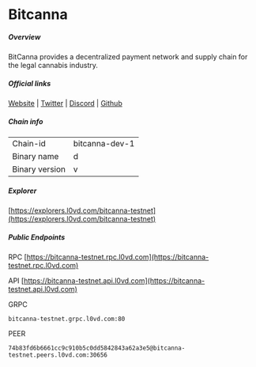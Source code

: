 # Bitcanna


##### Overview
BitCanna provides a decentralized payment network and supply chain for the legal cannabis industry.


##### Official links
[Website](https://www.bitcanna.io/) | [Twitter](https://twitter.com/BitcannaGlobal) | [Discord](https://discord.gg/97wUcHqxxE) | [Github](https://github.com/BitCannaGlobal)

##### Chain info

|  |  |
| ------ | ------ |
| Chain-id | bitcanna-dev-1 |
| Binary name | d |
| Binary version | v |

##### Explorer
[https://explorers.l0vd.com/bitcanna-testnet](https://explorers.l0vd.com/bitcanna-testnet)

##### Public Endpoints
RPC
[https://bitcanna-testnet.rpc.l0vd.com](https://bitcanna-testnet.rpc.l0vd.com)

API
[https://bitcanna-testnet.api.l0vd.com](https://bitcanna-testnet.api.l0vd.com)

GRPC
```
bitcanna-testnet.grpc.l0vd.com:80
```

PEER
```
74b83fd6b6661cc9c910b5c0dd5842843a62a3e5@bitcanna-testnet.peers.l0vd.com:30656
```
